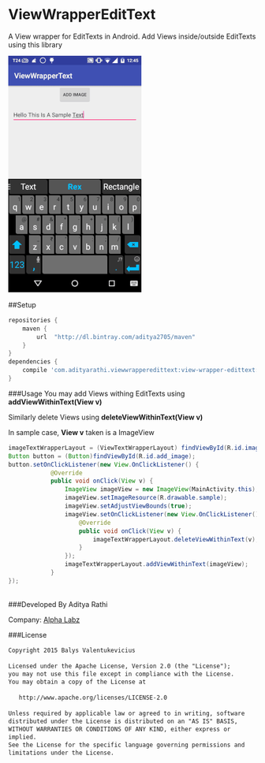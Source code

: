 # ViewWrapperEditText
A View wrapper for EditTexts in Android. Add Views inside/outside EditTexts using this library

![alt text](https://raw.githubusercontent.com/aditya2705/ViewWrapperEditText/master/art/demo.gif)

##Setup
```groovy
repositories {
    maven {
        url  "http://dl.bintray.com/aditya2705/maven"
    }
}
dependencies {
    compile 'com.adityarathi.viewwrapperedittext:view-wrapper-edittext:1.0'
}
```

###Usage
You may add Views withing EditTexts using **addViewWithinText(View v)**

Similarly delete Views using **deleteViewWithinText(View v)**

In sample case, **View v** taken is a ImageView
```java
imageTextWrapperLayout = (ViewTextWrapperLayout) findViewById(R.id.imageTextWrapperLayout);
Button button = (Button)findViewById(R.id.add_image);
button.setOnClickListener(new View.OnClickListener() {
            @Override
            public void onClick(View v) {
                ImageView imageView = new ImageView(MainActivity.this);
                imageView.setImageResource(R.drawable.sample);
                imageView.setAdjustViewBounds(true);
                imageView.setOnClickListener(new View.OnClickListener() {
                    @Override
                    public void onClick(View v) {
                        imageTextWrapperLayout.deleteViewWithinText(v);
                    }
                });
                imageTextWrapperLayout.addViewWithinText(imageView);
            }
});
        
```
###Developed By
Aditya Rathi

Company: [Alpha Labz](https://www.alphalabz.com)

###License

```
Copyright 2015 Balys Valentukevicius

Licensed under the Apache License, Version 2.0 (the "License");
you may not use this file except in compliance with the License.
You may obtain a copy of the License at

   http://www.apache.org/licenses/LICENSE-2.0

Unless required by applicable law or agreed to in writing, software
distributed under the License is distributed on an "AS IS" BASIS,
WITHOUT WARRANTIES OR CONDITIONS OF ANY KIND, either express or implied.
See the License for the specific language governing permissions and
limitations under the License.
```
